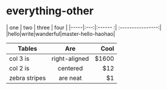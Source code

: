 # everything-other

| one | two |  three  | four              |
|-----|:---:|:------ :| :----------------:|
|hello|write|wanderful|master-hello-haohao|



| Tables        | Are           | Cool  |
| ------------- |:-------------:| -----:|
| col 3 is      | right-aligned | $1600 |
| col 2 is      | centered      |   $12 |
| zebra stripes | are neat      |    $1 |
